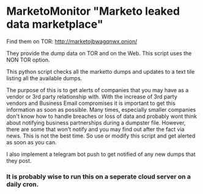 # MarketoMonitor "Marketo leaked data marketplace" 
Find them on TOR: http://marketojbwagqnwx.onion/

They provide the dump data on TOR and on the Web. This script uses the NON TOR option. 


This python script checks all the marketto dumps and updates to a text tile listing all the available dumps. 

The purpose of this is to get alerts of companies that you may have as a vendor or 3rd party relationship with. With the increase of 3rd party vendors and Business Email compromises it is important to get this information as soon as possible. Many times, especially smaller companies don't know how to handle breaches or loss of data and probably wont think about notifying business partnerships during a dumpster file. However, there are some that won't notify and you may find out after the fact via news. This is not the best time. So use or modify this script and get alerted as soon as you can. 

I also implement a telegram bot push to get notified of any new dumps that they post. 

### It is probably wise to run this on a seperate cloud server on a daily cron. 




